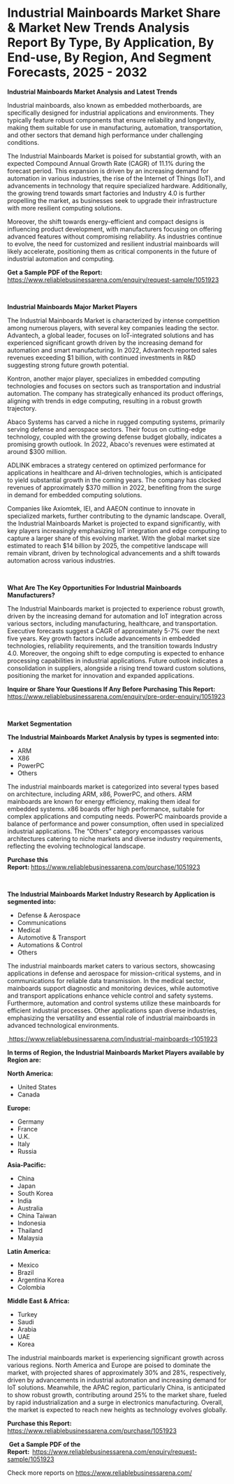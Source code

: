 <p><h1>Industrial Mainboards Market Share & Market New Trends Analysis Report By Type, By Application, By End-use, By Region, And Segment Forecasts, 2025 - 2032</h1></p><p><strong>Industrial Mainboards Market Analysis and Latest Trends</strong></p>
<p><p>Industrial mainboards, also known as embedded motherboards, are specifically designed for industrial applications and environments. They typically feature robust components that ensure reliability and longevity, making them suitable for use in manufacturing, automation, transportation, and other sectors that demand high performance under challenging conditions.</p><p>The Industrial Mainboards Market is poised for substantial growth, with an expected Compound Annual Growth Rate (CAGR) of 11.1% during the forecast period. This expansion is driven by an increasing demand for automation in various industries, the rise of the Internet of Things (IoT), and advancements in technology that require specialized hardware. Additionally, the growing trend towards smart factories and Industry 4.0 is further propelling the market, as businesses seek to upgrade their infrastructure with more resilient computing solutions.</p><p>Moreover, the shift towards energy-efficient and compact designs is influencing product development, with manufacturers focusing on offering advanced features without compromising reliability. As industries continue to evolve, the need for customized and resilient industrial mainboards will likely accelerate, positioning them as critical components in the future of industrial automation and computing.</p></p>
<p><strong>Get a Sample PDF of the Report:&nbsp;</strong> <a href="https://www.reliablebusinessarena.com/enquiry/request-sample/1051923?utm_campaign=2630&utm_medium=2&utm_source=Github&utm_content=ia&utm_term=06042025&utm_id=industrial-mainboards">https://www.reliablebusinessarena.com/enquiry/request-sample/1051923</a></p>
<p>&nbsp;</p>
<p><strong>Industrial Mainboards Major Market Players</strong></p>
<p><p>The Industrial Mainboards Market is characterized by intense competition among numerous players, with several key companies leading the sector. Advantech, a global leader, focuses on IoT-integrated solutions and has experienced significant growth driven by the increasing demand for automation and smart manufacturing. In 2022, Advantech reported sales revenues exceeding $1 billion, with continued investments in R&D suggesting strong future growth potential.</p><p>Kontron, another major player, specializes in embedded computing technologies and focuses on sectors such as transportation and industrial automation. The company has strategically enhanced its product offerings, aligning with trends in edge computing, resulting in a robust growth trajectory.</p><p>Abaco Systems has carved a niche in rugged computing systems, primarily serving defense and aerospace sectors. Their focus on cutting-edge technology, coupled with the growing defense budget globally, indicates a promising growth outlook. In 2022, Abaco's revenues were estimated at around $300 million.</p><p>ADLINK embraces a strategy centered on optimized performance for applications in healthcare and AI-driven technologies, which is anticipated to yield substantial growth in the coming years. The company has clocked revenues of approximately $370 million in 2022, benefiting from the surge in demand for embedded computing solutions.</p><p>Companies like Axiomtek, IEI, and AAEON continue to innovate in specialized markets, further contributing to the dynamic landscape. Overall, the Industrial Mainboards Market is projected to expand significantly, with key players increasingly emphasizing IoT integration and edge computing to capture a larger share of this evolving market. With the global market size estimated to reach $14 billion by 2025, the competitive landscape will remain vibrant, driven by technological advancements and a shift towards automation across various industries.</p></p>
<p>&nbsp;</p>
<p><strong>What Are The Key Opportunities For Industrial Mainboards Manufacturers?</strong></p>
<p><p>The Industrial Mainboards market is projected to experience robust growth, driven by the increasing demand for automation and IoT integration across various sectors, including manufacturing, healthcare, and transportation. Executive forecasts suggest a CAGR of approximately 5-7% over the next five years. Key growth factors include advancements in embedded technologies, reliability requirements, and the transition towards Industry 4.0. Moreover, the ongoing shift to edge computing is expected to enhance processing capabilities in industrial applications. Future outlook indicates a consolidation in suppliers, alongside a rising trend toward custom solutions, positioning the market for innovation and expanded applications.</p></p>
<p><strong>Inquire or Share Your Questions If Any Before Purchasing This Report:</strong> <a href="https://www.reliablebusinessarena.com/enquiry/pre-order-enquiry/1051923?utm_campaign=2630&utm_medium=2&utm_source=Github&utm_content=ia&utm_term=06042025&utm_id=industrial-mainboards">https://www.reliablebusinessarena.com/enquiry/pre-order-enquiry/1051923</a></p>
<p>&nbsp;</p>
<p><strong>Market Segmentation</strong></p>
<p><strong>The Industrial Mainboards Market Analysis by types is segmented into:</strong></p>
<p><ul><li>ARM</li><li>X86</li><li>PowerPC</li><li>Others</li></ul></p>
<p><p>The industrial mainboards market is categorized into several types based on architecture, including ARM, x86, PowerPC, and others. ARM mainboards are known for energy efficiency, making them ideal for embedded systems. x86 boards offer high performance, suitable for complex applications and computing needs. PowerPC mainboards provide a balance of performance and power consumption, often used in specialized industrial applications. The “Others” category encompasses various architectures catering to niche markets and diverse industry requirements, reflecting the evolving technological landscape.</p></p>
<p><strong>Purchase this Report:&nbsp;</strong><a href="https://www.reliablebusinessarena.com/purchase/1051923?utm_campaign=2630&utm_medium=2&utm_source=Github&utm_content=ia&utm_term=06042025&utm_id=industrial-mainboards">https://www.reliablebusinessarena.com/purchase/1051923</a></p>
<p>&nbsp;</p>
<p><strong>The Industrial Mainboards Market Industry Research by Application is segmented into:</strong></p>
<p><ul><li>Defense & Aerospace</li><li>Communications</li><li>Medical</li><li>Automotive & Transport</li><li>Automations & Control</li><li>Others</li></ul></p>
<p><p>The industrial mainboards market caters to various sectors, showcasing applications in defense and aerospace for mission-critical systems, and in communications for reliable data transmission. In the medical sector, mainboards support diagnostic and monitoring devices, while automotive and transport applications enhance vehicle control and safety systems. Furthermore, automation and control systems utilize these mainboards for efficient industrial processes. Other applications span diverse industries, emphasizing the versatility and essential role of industrial mainboards in advanced technological environments.</p></p>
<p><a href="https://www.reliablebusinessarena.com/industrial-mainboards-r1051923?utm_campaign=2630&utm_medium=2&utm_source=Github&utm_content=ia&utm_term=06042025&utm_id=industrial-mainboards">&nbsp;https://www.reliablebusinessarena.com/industrial-mainboards-r1051923</a></p>
<p><strong>In terms of Region, the Industrial Mainboards Market Players available by Region are:</strong></p>
<p>
    <p> <strong> North America: </strong>
        <ul>
            <li>United States</li>
            <li>Canada</li>
        </ul>
        </p> 
    <p> <strong> Europe: </strong>
        <ul>
            <li>Germany</li>
            <li>France</li>
            <li>U.K.</li>
            <li>Italy</li>
            <li>Russia</li>
        </ul>
        </p> 
    <p> <strong> Asia-Pacific: </strong>
        <ul>
            <li>China</li>
            <li>Japan</li>
            <li>South Korea</li>
            <li>India</li>
            <li>Australia</li>
            <li>China Taiwan</li>
            <li>Indonesia</li>
            <li>Thailand</li>
            <li>Malaysia</li>
        </ul>
        </p> 
    <p> <strong> Latin America: </strong>
        <ul>
            <li>Mexico</li>
            <li>Brazil</li>
            <li>Argentina Korea</li>
            <li>Colombia</li>
        </ul>
        </p> 
    <p> <strong> Middle East & Africa: </strong>
        <ul>
            <li>Turkey</li>
            <li>Saudi</li>
            <li>Arabia</li>
            <li>UAE</li>
            <li>Korea</li>
        </ul>
    </p>
    </p>
<p><p>The industrial mainboards market is experiencing significant growth across various regions. North America and Europe are poised to dominate the market, with projected shares of approximately 30% and 28%, respectively, driven by advancements in industrial automation and increasing demand for IoT solutions. Meanwhile, the APAC region, particularly China, is anticipated to show robust growth, contributing around 25% to the market share, fueled by rapid industrialization and a surge in electronics manufacturing. Overall, the market is expected to reach new heights as technology evolves globally.</p></p>
<p><strong>Purchase this Report: </strong><a href="https://www.reliablebusinessarena.com/purchase/1051923?utm_campaign=2630&utm_medium=2&utm_source=Github&utm_content=ia&utm_term=06042025&utm_id=industrial-mainboards">https://www.reliablebusinessarena.com/purchase/1051923</a></p>
<p>&nbsp;<strong>Get a Sample PDF of the Report:&nbsp;&nbsp;</strong><a href="https://www.reliablebusinessarena.com/enquiry/request-sample/1051923?utm_campaign=2630&utm_medium=2&utm_source=Github&utm_content=ia&utm_term=06042025&utm_id=industrial-mainboards">https://www.reliablebusinessarena.com/enquiry/request-sample/1051923</a></p>
<p><strong></strong></p>
<p>Check more reports on <a href="https://www.reliablebusinessarena.com/?utm_campaign=2630&utm_medium=2&utm_source=Github&utm_content=ia&utm_term=06042025&utm_id=industrial-mainboards">https://www.reliablebusinessarena.com/</a></p>